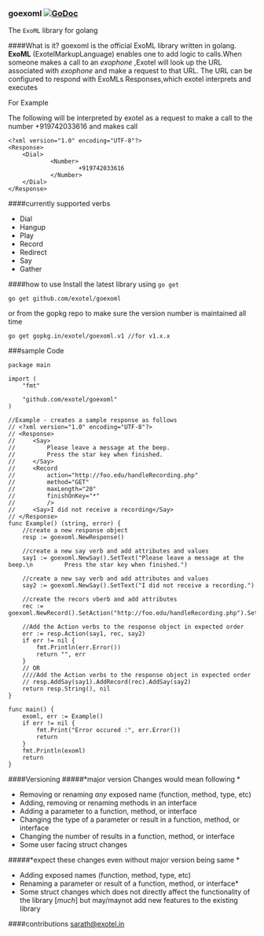 ### goexoml [![GoDoc](https://godoc.org/gopkg.in/exotel/goexoml.v1/buildergenerator?status.svg)](https://godoc.org/gopkg.in/exotel/goexoml.v1/buildergenerator)
The `ExoML` library for golang

####What is it?
  goexoml is the official ExoML library written in golang. <br>**ExoML** (ExotelMarkupLanguage) enables one to add logic to calls.When someone makes a call  to an *exophone* ,Exotel will look up the URL associated with *exophone* and make a request to that URL.
	The URL can be configured to respond with ExoMLs Responses,which exotel interprets and executes


For Example

The following will be interpreted by exotel as a request to make a call to the number +919742033616 and makes call

```
<?xml version="1.0" encoding="UTF-8"?>
<Response>
	<Dial>
			<Number>
					+919742033616
			</Number>
	</Dial>
</Response>

```

####currently supported verbs
* Dial  
* Hangup
* Play
* Record
* Redirect
* Say
* Gather


####how to use
Install the latest library using `go get`
```
go get github.com/exotel/goexoml
```

or  from the gopkg repo to make sure the version number is maintained all time
```
go get gopkg.in/exotel/goexoml.v1 //for v1.x.x
```


###sample Code
```
package main

import (
	"fmt"

	"github.com/exotel/goexoml"
)

//Example - creates a sample response as follows
// <?xml version="1.0" encoding="UTF-8"?>
// <Response>
//     <Say>
//         Please leave a message at the beep.
//         Press the star key when finished.
//     </Say>
//     <Record
//         action="http://foo.edu/handleRecording.php"
//         method="GET"
//         maxLength="20"
//         finishOnKey="*"
//         />
//     <Say>I did not receive a recording</Say>
// </Response>
func Example() (string, error) {
	//create a new response object
	resp := goexoml.NewResponse()

	//create a new say verb and add attributes and values
	say1 := goexoml.NewSay().SetText("Please leave a message at the beep.\n         Press the star key when finished.")

	//create a new say verb and add attributes and values
	say2 := goexoml.NewSay().SetText("I did not receive a recording.")

	//create the recors vberb and add attributes
	rec := goexoml.NewRecord().SetAction("http://foo.edu/handleRecording.php").SetMethod("GET").SetMaxLength(20)

	//Add the Action verbs to the response object in expected order
	err := resp.Action(say1, rec, say2)
	if err != nil {
		fmt.Println(err.Error())
		return "", err
	}
	// OR
	////Add the Action verbs to the response object in expected order
	// resp.AddSay(say1).AddRecord(rec).AddSay(say2)
	return resp.String(), nil
}

func main() {
	exoml, err := Example()
	if err != nil {
		fmt.Print("Error occured :", err.Error())
		return
	}
	fmt.Println(exoml)
	return
}

```

####Versioning
#####*major version Changes would mean following *
* Removing or renaming *any* exposed name (function, method, type, etc)
* Adding, removing or renaming methods in an interface
* Adding a parameter to a function, method, or interface
* Changing the type of a parameter or result in a function, method, or interface
* Changing the number of results in a function, method, or interface
* Some user facing struct changes

#####*expect these changes even without major version being same *
* Adding exposed names (function, method, type, etc)
* Renaming a parameter or result of a function, method, or interface*
* Some struct changes which does not directly affect the functionality of the library [*much*] but may/maynot add new features to the existing library




####contributions
sarath@exotel.in
